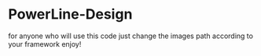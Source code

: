 # PowerLine-Design
for anyone who will use this code just change the images path according to your framework enjoy!

